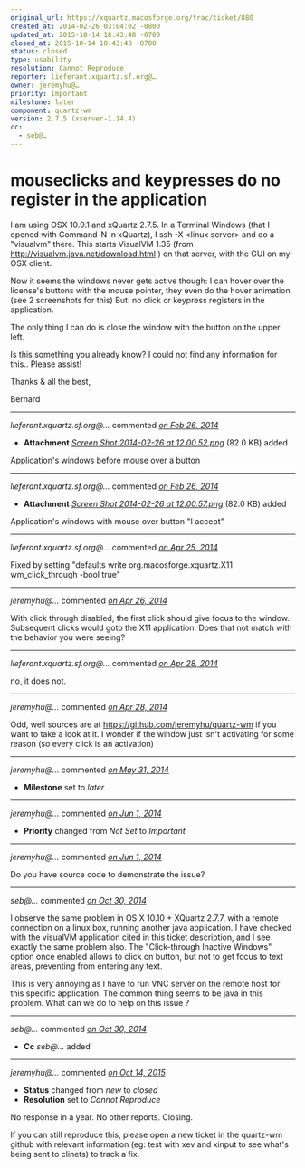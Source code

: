 ```yaml
---
original_url: https://xquartz.macosforge.org/trac/ticket/880
created_at: 2014-02-26 03:04:02 -0800
updated_at: 2015-10-14 18:43:48 -0700
closed_at: 2015-10-14 18:43:48 -0700
status: closed
type: usability
resolution: Cannot Reproduce
reporter: lieferant.xquartz.sf.org@…
owner: jeremyhu@…
priority: Important
milestone: later
component: quartz-wm
version: 2.7.5 (xserver-1.14.4)
cc:
  - seb@…
---
```


mouseclicks and keypresses do no register in the application
============================================================


I am using OSX 10.9.1 and xQuartz 2.7.5.
In a Terminal Windows (that I opened with Command-N in xQuartz), I ssh -X &lt;linux server&gt; and do a "visualvm" there. This starts VisualVM 1.35 (from <http://visualvm.java.net/download.html> ) on that server, with the GUI on my OSX client.

Now it seems the windows never gets active though:
I can hover over the license's buttons with the mouse pointer, they even do the hover animation (see 2 screenshots for this)
But: no click or keypress registers in the application.

The only thing I can do is close the window with the button on the upper left.

Is this something you already know? I could not find any information for this..
Please assist!

Thanks & all the best,

Bernard



---

*lieferant.xquartz.sf.org@…* commented *[on Feb 26, 2014](https://xquartz.macosforge.org/trac/attachment/ticket/880/Screen%20Shot%202014-02-26%20at%2012.00.52.png "February 26, 2014 at 3:04 AM PST")*

-   **Attachment** *[Screen Shot 2014-02-26 at 12.00.52.png](../attachment/ticket/880/Screen%20Shot%202014-02-26%20at%2012.00.52.png)* (82.0 KB) added

Application's windows before mouse over a button



---

*lieferant.xquartz.sf.org@…* commented *[on Feb 26, 2014](https://xquartz.macosforge.org/trac/attachment/ticket/880/Screen%20Shot%202014-02-26%20at%2012.00.57.png "February 26, 2014 at 3:05 AM PST")*

-   **Attachment** *[Screen Shot 2014-02-26 at 12.00.57.png](../attachment/ticket/880/Screen%20Shot%202014-02-26%20at%2012.00.57.png)* (82.0 KB) added

Application's windows with mouse over button "I accept"



---

*lieferant.xquartz.sf.org@…* commented *[on Apr 25, 2014](https://xquartz.macosforge.org/trac/ticket/880#comment:1 "April 25, 2014 at 3:19 AM PDT")*

Fixed by setting "defaults write org.macosforge.xquartz.X11 wm\_click\_through -bool true"



---

*jeremyhu@…* commented *[on Apr 26, 2014](https://xquartz.macosforge.org/trac/ticket/880#comment:2 "April 26, 2014 at 10:10 AM PDT")*

With click through disabled, the first click should give focus to the window. Subsequent clicks would goto the X11 application. Does that not match with the behavior you were seeing?



---

*lieferant.xquartz.sf.org@…* commented *[on Apr 28, 2014](https://xquartz.macosforge.org/trac/ticket/880#comment:3 "April 28, 2014 at 2:43 AM PDT")*

no, it does not.



---

*jeremyhu@…* commented *[on Apr 28, 2014](https://xquartz.macosforge.org/trac/ticket/880#comment:4 "April 28, 2014 at 2:12 PM PDT")*

Odd, well sources are at <https://github.com/jeremyhu/quartz-wm> if you want to take a look at it. I wonder if the window just isn't activating for some reason (so every click is an activation)



---

*jeremyhu@…* commented *[on May 31, 2014](https://xquartz.macosforge.org/trac/ticket/880#comment:5 "May 31, 2014 at 4:13 AM PDT")*

-   **Milestone** set to *later*



---

*jeremyhu@…* commented *[on Jun 1, 2014](https://xquartz.macosforge.org/trac/ticket/880#comment:6 "June 1, 2014 at 1:27 AM PDT")*

-   **Priority** changed from *Not Set* to *Important*



---

*jeremyhu@…* commented *[on Jun 1, 2014](https://xquartz.macosforge.org/trac/ticket/880#comment:7 "June 1, 2014 at 1:27 AM PDT")*

Do you have source code to demonstrate the issue?



---

*seb@…* commented *[on Oct 30, 2014](https://xquartz.macosforge.org/trac/ticket/880#comment:8 "October 30, 2014 at 3:05 PM PDT")*

I observe the same problem in OS X 10.10 + XQuartz 2.7.7, with a remote connection on a linux box, running another java application.
I have checked with the visualVM application cited in this ticket description, and I see exactly the same problem also.
The "Click-through Inactive Windows" option once enabled allows to click on button, but not to get focus to text areas, preventing from entering any text.

This is very annoying as I have to run VNC server on the remote host for this specific application.
The common thing seems to be java in this problem.
What can we do to help on this issue ?



---

*seb@…* commented *[on Oct 30, 2014](https://xquartz.macosforge.org/trac/ticket/880#comment:9 "October 30, 2014 at 3:06 PM PDT")*

-   **Cc** *seb@…* added



---

*jeremyhu@…* commented *[on Oct 14, 2015](https://xquartz.macosforge.org/trac/ticket/880#comment:421 "October 14, 2015 at 6:43 PM PDT")*

-   **Status** changed from *new* to *closed*
-   **Resolution** set to *Cannot Reproduce*

No response in a year. No other reports. Closing.

If you can still reproduce this, please open a new ticket in the quartz-wm github with relevant information (eg: test with xev and xinput to see what's being sent to clinets) to track a fix.



